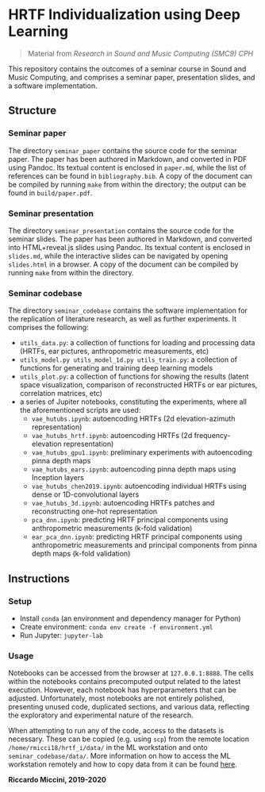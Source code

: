 # HRTF Individualization using Deep Learning
> Material from _Research in Sound and Music Computing (SMC9) CPH_

This repository contains the outcomes of a seminar course in Sound and Music Computing, and comprises a seminar paper, presentation slides, and a software implementation.


## Structure

### Seminar paper
The directory `seminar_paper` contains the source code for the seminar paper.
The paper has been authored in Markdown, and converted in PDF using Pandoc.
Its textual content is enclosed in `paper.md`, while the list of references can be found in `bibliography.bib`.
A copy of the document can be compiled by running `make` from within the directory; the output can be found in `build/paper.pdf`.

### Seminar presentation
The directory `seminar_presentation` contains the source code for the seminar slides.
The paper has been authored in Markdown, and converted into HTML+reveal.js slides using Pandoc.
Its textual content is enclosed in `slides.md`, while the interactive slides can be navigated by opening `slides.html` in a browser.
A copy of the document can be compiled by running `make` from within the directory.

### Seminar codebase
The directory `seminar_codebase` contains the software implementation for the replication of literature research, as well as further experiments.
It comprises the following:

- `utils_data.py`: a collection of functions for loading and processing data (HRTFs, ear pictures, anthropometric measurements, etc)
- `utils_model.py utils_model_1d.py utils_train.py`: a collection of functions for generating and training deep learning models 
- `utils_plot.py`: a collection of functions for showing the results (latent space visualization, comparison of reconstructed HRTFs or ear pictures, correlation matrices, etc)
- a series of Jupiter notebooks, constituting the experiments, where all the aforementioned scripts are used:
  - `vae_hutubs.ipynb`: autoencoding HRTFs (2d elevation-azimuth representation)
  - `vae_hutubs_hrtf.ipynb`: autoencoding HRTFs (2d frequency-elevation representation)
  - `vae_hutubs_gpu1.ipynb`: preliminary experiments with autoencoding pinna depth maps
  - `vae_hutubs_ears.ipynb`: autoencoding pinna depth maps using Inception layers
  - `vae_hutubs_chen2019.ipynb`: autoencoding individual HRTFs using dense or 1D-convolutional layers
  - `vae_hutubs_3d.ipynb`: autoencoding HRTFs patches and reconstructing one-hot representation
  - `pca_dnn.ipynb`: predicting HRTF principal components using anthropometric measurements (k-fold validation)
  - `ear_pca_dnn.ipynb`: predicting HRTF principal components using anthropometric measurements and principal components from pinna depth maps (k-fold validation)


## Instructions

### Setup
- Install `conda` (an environment and dependency manager for Python)
- Create environment: `conda env create -f environment.yml`
- Run Jupyter: `jupyter-lab`

### Usage
Notebooks can be accessed from the browser at `127.0.0.1:8888`.
The cells within the notebooks contains precomputed output related to the latest execution.
However, each notebook has hyperparameters that can be adjusted.
Unfortunately, most notebooks are not entirely polished, presenting unused code, duplicated sections, and various data, reflecting the exploratory and experimental nature of the research.

When attempting to run any of the code, access to the datasets is necessary.
These can be copied (e.g. using `scp`) from the remote location `/home/rmicci18/hrtf_i/data/` in the ML workstation and onto `seminar_codebase/data/`.
More information on how to access the ML workstation remotely and  how to copy data from it can be found [here](https://app.gitbook.com/@aalborg-university/s/machine-learning-workstation).


**Riccardo Miccini, 2019-2020**

